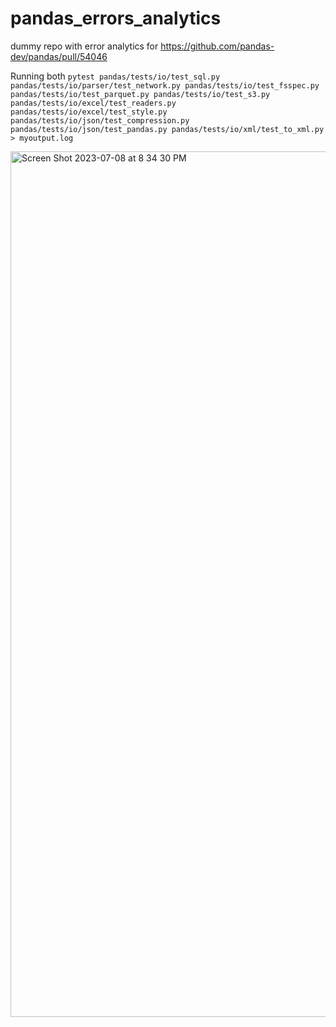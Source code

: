 # pandas_errors_analytics
dummy repo with error analytics for https://github.com/pandas-dev/pandas/pull/54046 

Running both 
`pytest pandas/tests/io/test_sql.py pandas/tests/io/parser/test_network.py pandas/tests/io/test_fsspec.py pandas/tests/io/test_parquet.py pandas/tests/io/test_s3.py pandas/tests/io/excel/test_readers.py pandas/tests/io/excel/test_style.py pandas/tests/io/json/test_compression.py pandas/tests/io/json/test_pandas.py pandas/tests/io/xml/test_to_xml.py > myoutput.log`

<img width="1385" alt="Screen Shot 2023-07-08 at 8 34 30 PM" src="https://github.com/theuerc/pandas_errors_analytics/assets/60138157/03ee2258-45d3-4d6d-a149-f828107d0ff5">
